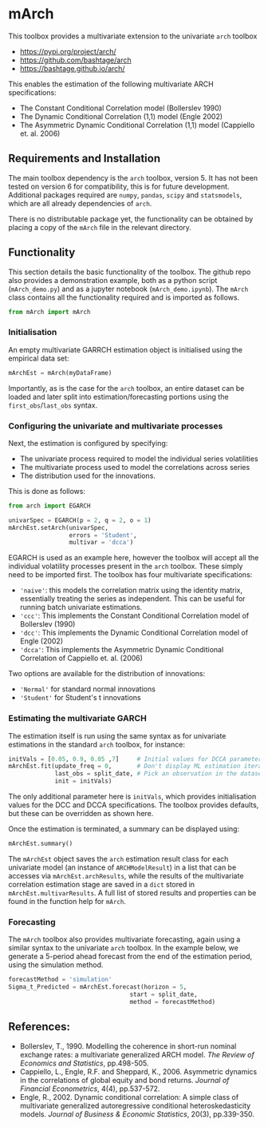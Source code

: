 # mArch

This toolbox provides a multivariate extension to the univariate `arch` toolbox
- https://pypi.org/project/arch/
- https://github.com/bashtage/arch
- https://bashtage.github.io/arch/    

This enables the estimation of the following multivariate ARCH specifications:
- The Constant Conditional Correlation model (Bollerslev 1990)
- The Dynamic Conditional Correlation (1,1) model (Engle 2002)
- The Asymmetric Dynamic Conditional Correlation (1,1) model (Cappiello et.
 al. 2006)

## Requirements and Installation

The main toolbox dependency is the `arch` toolbox, version 5. It has not been tested on version 6 for compatibility, this is for future development. Additional packages required are `numpy`, `pandas`, `scipy` and `statsmodels`, which are all already dependencies of `arch`.

There is no distributable package yet, the functionality can be obtained by placing a copy of the `mArch` file in the relevant directory.

## Functionality

This section details the basic functionality of the toolbox. The github repo also provides a demonstration example, both as a python script (`mArch_demo.py`) and as a jupyter notebook (`mArch_demo.ipynb`). The `mArch` class contains all the functionality required  and is imported as follows.

```python
from mArch import mArch
```

### Initialisation

An empty multivariate GARRCH estimation object is initialised using the empirical data set:

```python
mArchEst = mArch(myDataFrame)
```
Importantly, as is the case for the `arch` toolbox, an entire dataset can be loaded and later split into estimation/forecasting portions using the `first_obs`/`last_obs` syntax.

### Configuring the univariate and multivariate processes

Next, the estimation is configured by specifying:
- The univariate process required to model the individual series volatilities
- The multivariate process used to model the correlations across series
- The distribution used for the innovations.

This is done as follows:
```python
from arch import EGARCH

univarSpec = EGARCH(p = 2, q = 2, o = 1)
mArchEst.setArch(univarSpec,
                 errors = 'Student',
                 multivar = 'dcca')
```

EGARCH is used as an example here, however the toolbox will accept all the individual volatility processes present in the `arch` toolbox. These simply need to be imported first. The toolbox has four multivariate specifications:
- `'naive'`: this models the correlation matrix using the identity matrix, essentially treating the series as independent. This can be useful for running batch univariate estimations.
- `'ccc'`: This implements the Constant Conditional Correlation model of Bollerslev (1990)
- `'dcc'`: This implements the Dynamic Conditional Correlation model of Engle (2002)
- `'dcca'`: This implements the Asymmetric Dynamic Conditional Correlation of Cappiello et.
 al. (2006)

Two options are available for the distribution of innovations:
- `'Normal'` for standard normal innovations
 - `'Student'` for Student's t innovations

### Estimating the multivariate GARCH

The estimation itself is run using the same syntax as for univariate estimations in the standard `arch` toolbox, for instance:

```python
initVals = [0.05, 0.9, 0.05 ,7]     # Initial values for DCCA parameters
mArchEst.fit(update_freq = 0,       # Don't display ML estimation iterations
             last_obs = split_date, # Pick an observation in the dataset to end estimation
             init = initVals)
```

The only additional parameter here is `initVals`, which provides initialisation values for the DCC and DCCA specifications. The toolbox provides defaults, but these can be overridden as shown here.

Once the estimation is terminated, a summary can be displayed using:
```python
mArchEst.summary()
```

The `mArchEst` object saves the `arch` estimation result class for each univariate model (an instance of `ARCHModelResult`) in a list that can be accesses via `mArchEst.archResults`, while the results of the multivariate correlation estimation stage are saved in a `dict` stored in `mArchEst.multivarResults`. A full list of stored results and properties can be found in the function help for `mArch`.

### Forecasting

The `mArch` toolbox also provides multivariate forecasting, again using a similar syntax to the univariate `arch` toolbox. In the example below, we generate a 5-period ahead forecast from the end of the estimation period, using the simulation method.

```python
forecastMethod = 'simulation'
Sigma_t_Predicted = mArchEst.forecast(horizon = 5,
                                  start = split_date,
                                  method = forecastMethod)
```

## References:
- Bollerslev, T., 1990. Modelling the coherence in short-run nominal exchange rates: a multivariate generalized ARCH model. *The Review of Economics and Statistics*, pp.498-505.
- Cappiello, L., Engle, R.F. and Sheppard, K., 2006. Asymmetric dynamics in the correlations of global equity and bond returns. *Journal of Financial Econometrics*, 4(4), pp.537-572.
- Engle, R., 2002. Dynamic conditional correlation: A simple class of multivariate generalized autoregressive conditional heteroskedasticity models. *Journal of Business & Economic Statistics*, 20(3), pp.339-350.
